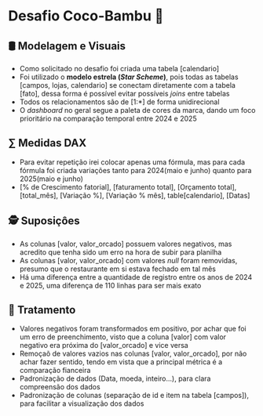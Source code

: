 # Desafio Coco-Bambu 🌴

## 🛢 Modelagem e Visuais
- Como solicitado no desafio foi criada uma tabela [calendario]
- Foi utilizado o **modelo estrela (_Star Scheme_)**, pois todas as tabelas [campos, lojas, calendario] se conectam diretamente com a tabela [fato], dessa forma é possível evitar possíveis _joins_ entre tabelas
- Todos os relacionamentos são de [1:*] de forma unidirecional
- O _dashboard_ no geral segue a paleta de cores da marca, dando um foco prioritário na comparação temporal entre 2024 e 2025

## ∑ Medidas DAX
- Para evitar repetição irei colocar apenas uma fórmula, mas para cada fórmula foi criada variações tanto para 2024(maio e junho) quanto para 2025(maio e junho)
- [% de Crescimento fatorial], [faturamento total], [Orçamento total], [total_mês], [Variação %], [Variação % mês], table[calendario], [Datas]

## 🕵 Suposiçôes
- As colunas [valor, valor_orcado] possuem valores negativos, mas acredito que tenha sido um erro na hora de subir para planilha
- As colunas [valor, valor_orcado] com valores _null_ foram removidas, presumo que o restaurante em si estava fechado em tal mês
- Há uma diferença entre a quantidade de registro entre os anos de 2024 e 2025, uma diferença de 110 linhas para ser mais exato

## 🧹 Tratamento
- Valores negativos foram transformados em positivo, por achar que foi um erro de preenchimento, visto que a coluna [valor] com valor negativo era próxima do [valor_orcado] e vice versa
- Remoçaõ de valores vazios nas colunas [valor, valor_orcado], por não achar fazer sentido, tendo em vista que a principal métrica é a comparação fianceira
- Padronização de dados (Data, moeda, inteiro...), para clara compreensão dos dados
- Padronização de colunas (separação de id e item na tabela [campos]), para facilitar a visualização dos dados

